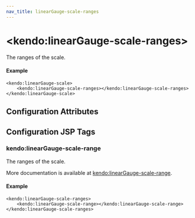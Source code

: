 ```yaml
---
nav_title: linearGauge-scale-ranges
---
```


# \<kendo:linearGauge-scale-ranges\>

The ranges of the scale.

#### Example
    <kendo:linearGauge-scale>
        <kendo:linearGauge-scale-ranges></kendo:linearGauge-scale-ranges>
    </kendo:linearGauge-scale>

## Configuration Attributes


##  Configuration JSP Tags

### kendo:linearGauge-scale-range

The ranges of the scale.

More documentation is available at [kendo:linearGauge-scale-range](/api/wrappers/jsp/lineargauge/scale-range).

#### Example

    <kendo:linearGauge-scale-ranges>
        <kendo:linearGauge-scale-range></kendo:linearGauge-scale-range>
    </kendo:linearGauge-scale-ranges>

